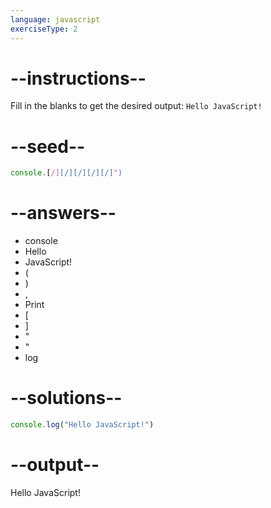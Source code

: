 ```yaml
---
language: javascript
exerciseType: 2
---
```


# --instructions--

Fill in the blanks to get the desired output: `Hello JavaScript!`

# --seed--

```javascript
console.[/][/][/][/][/]")
```

# --answers--

- console
- Hello
-  JavaScript!
- (
- )
- ,
- Print
- [
- ]
- "
- "
- log

# --solutions--

```javascript
console.log("Hello JavaScript!")
```

# --output--

Hello JavaScript!
